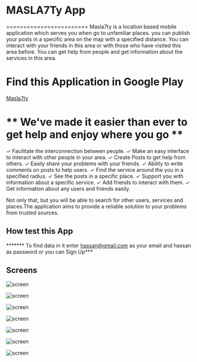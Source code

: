 #  MASLA7Ty App 
========================
Masla7ty is a location based mobile application which serves you when go to unfamiliar places.
you can publish your posts in a specific area on the map with a specified distance. You can interact with your friends in this area or with those who have visited this area before. You can get help from people and get information about the services in this area.

# Find this Application in Google Play 
[Masla7ty](https://play.google.com/store/apps/details?id=com.hassan.masla7ty)

# ** We've made it easier than ever to get help and enjoy where you go **

✓ Facilitate the interconnection between people.
✓ Make an easy interface to interact with other people in your area.
✓ Create Posts to get help from others.
✓ Easily share your problems with your friends.
✓ Ability to write comments on posts to help users.
✓ Find the service around the you in a specified radius.
✓ See the posts in a specific place.
✓ Support you with information about a specific service.
✓ Add friends to interact with them.
✓ Get information about any users and friends easily.

Not only that, but you will be able to search for other users, services and places.The
application aims to provide a reliable solution to your problems from trusted sources.

## How test this App
******* To find data in it enter hassan@gmail.com as your email and hassan as password or you can Sign Up***

## Screens

![screen](../master/photo/1.png?raw=true "Main Activity to find problem in pecefied location")

![screen](../master/photo/2.png?raw=true "your profile page to find your problems solution from people around you")

![screen](../master/photo/3.png?raw=true  "search about new friends")

![screen](../master/photo/4.png?raw=true "draw shape in map to define specefic area where you face your location")

![screen](../master/photo/5.png?raw=true "your profile")

![screen](../master/photo/6.png?raw=true "your friends in this location")

![screen](../master/photo/7.png?raw=true "move in application")

